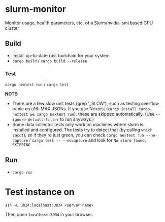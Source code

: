 # slurm-monitor
Monitor usage, health parameters, etc. of a Slurm/nvidia-smi based GPU cluster

## Build
- Install up-to-date rust toolchain for your system
- `cargo build` / `cargo build --release`

### Test
`cargo nextest run` / `cargo test`

**NOTE:**
- There are a few slow unit tests (grep '_SLOW'), such as testing overflow panic on u16::MAX JSONs. If you use Nextest (`cargo install cargo-nextest && cargo nextest run`), these are skipped automatically. (Use `--ignore-default-filter` to run anyways.)
- Some data collector tests only work on machines where slurm is installed and configured. The tests try to detect that (by calling `which sacct`), so if they're just green, you can check `cargo nextest run --no-capture` / `cargo test -- --nocapture` and look for `No slurm found, SKIPPING`


## Run
- `cargo run`

# Test instance on
`ssh -L 3034:localhost:3034 <server name>`

Then open `localhost:3034` in your browser.